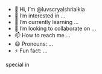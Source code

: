 - 👋 Hi, I’m @luvscryalshrialkia
- 👀 I’m interested in ...
- 🌱 I’m currently learning ...
- 💞️ I’m looking to collaborate on ...
- 📫 How to reach me ...
- 😄 Pronouns: ...
- ⚡ Fun fact: ...

special in
<!---
luvscryalshrialkia/luvscryalshrialkia is a ✨ special ✨ repository because its `README.md` (this file) appears on your GitHub profile.
You can click the Preview link to take a look at your changes.
--->
